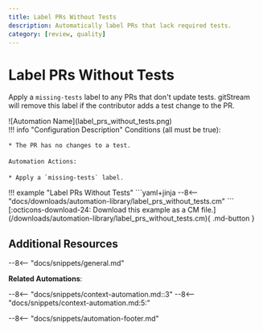 ```yaml
---
title: Label PRs Without Tests
description: Automatically label PRs that lack required tests.
category: [review, quality]
---
```

# Label PRs Without Tests
Apply a `missing-tests` label to any PRs that don't update tests. gitStream will remove this label if the contributor adds a test change to the PR.

<div class="automationImage" style="align:right" markdown="1">
![Automation Name](label_prs_without_tests.png)
</div>
<div class="automationDescription" markdown="1">
!!! info "Configuration Description"
    Conditions (all must be true):

    * The PR has no changes to a test.

    Automation Actions:

    * Apply a `missing-tests` label.
</div>
<div class="automationExample" markdown="1">
!!! example "Label PRs Without Tests"
    ```yaml+jinja
    --8<-- "docs/downloads/automation-library/label_prs_without_tests.cm"
    ```
    <div class="result" markdown>
      <span>
      [:octicons-download-24: Download this example as a CM file.](/downloads/automation-library/label_prs_without_tests.cm){ .md-button }
      </span>
    </div>
</div>

## Additional Resources

--8<-- "docs/snippets/general.md"

**Related Automations**:

--8<-- "docs/snippets/context-automation.md::3"
--8<-- "docs/snippets/context-automation.md:5:"

--8<-- "docs/snippets/automation-footer.md"
